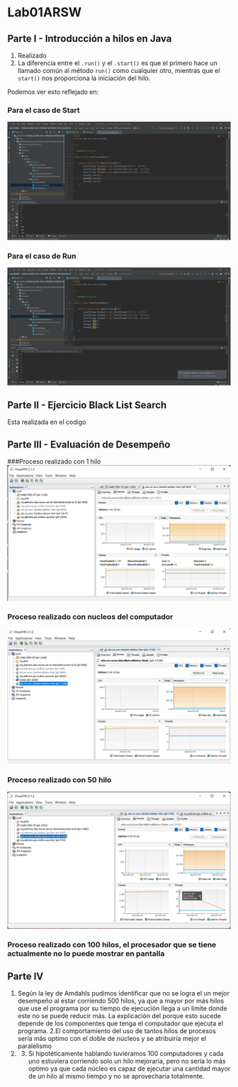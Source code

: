# Lab01ARSW

## Parte I - Introducción a hilos en Java

 1. Realizado
 2. La diferencia entre el ```.run()``` y el ```.start()``` es que el primero hace un llamado común al método
    ```run()``` como cualquier otro, mientras que el ```start()``` nos proporciona la iniciación del hilo.
   
 Podemos ver esto reflejado en: 
### Para el caso de Start
![](https://github.com/Juancode-Espi/Lab01ARSW/blob/main/Imagenes/Start.png)
### Para el caso de Run
![](https://github.com/Juancode-Espi/Lab01ARSW/blob/main/Imagenes/Run.png)
## Parte II - Ejercicio Black List Search
Esta realizada en el codigo 
## Parte III - Evaluación de Desempeño
###Proceso realizado con 1 hilo
![](https://github.com/Juancode-Espi/Lab01ARSW/blob/main/Imagenes/Hilo_1.png)
### Proceso realizado con nucleos del computador
![](https://github.com/Juancode-Espi/Lab01ARSW/blob/main/Imagenes/Hilo_pro.png)
### Proceso realizado con 50 hilo
![](https://github.com/Juancode-Espi/Lab01ARSW/blob/main/Imagenes/Hilo_50.png)
### Proceso realizado con 100 hilos, el procesador que se tiene actualmente no lo puede mostrar en pantalla
## Parte IV
1. Según la ley de Amdahls pudimos identificar que no se logra el un mejor desempeño al estar corriendo 500 hilos, ya que a mayor por más
hilos que use el programa por su tiempo de ejecución llega a un límite donde este no se puede reducir más. La explicación del porque esto sucede
depende de los componentes que tenga el computador que ejecuta el programa.
2.El comportamiento del uso de tantos hilos de procesos sería más optimo con el doble de núcleos y se atribuiría mejor el paralelismo
3. 3. Si hipotéticamente hablando tuviéramos 100 computadores y cada uno estuviera corriendo solo un hilo mejoraría, 
pero no sería lo más optimo ya que cada núcleo es capaz de ejecutar una cantidad mayor de un hilo al mismo tiempo y no se aprovecharía totalmente. 





